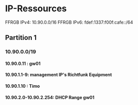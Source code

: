# IP-Ressources

FFRGB IPv4: 10.90.0.0/16
FFRGB IPv6: fdef:1337:f00f:cafe::/64

## Partition 1
### 10.90.0.0/19
#### 10.90.0.11 : gw01
#### 10.90.1.1-9: management IP's Richtfunk Equipment
#### 10.90.1.10 : Timo
#### 10.90.2.0-10.90.2.254: DHCP Range gw01
